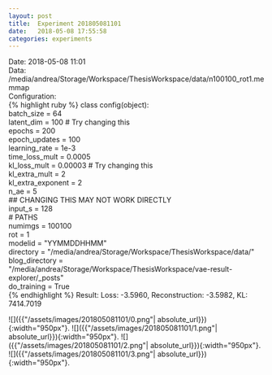 ```yaml
---
layout: post
title:  Experiment 201805081101
date:   2018-05-08 17:55:58
categories: experiments
---
```

Date: 2018-05-08 11:01  
Data: /media/andrea/Storage/Workspace/ThesisWorkspace/data/n100100_rot1.memmap  
Configuration:   
{% highlight ruby %}
class config(object):  
    batch_size = 64  
    latent_dim = 100 # Try changing this  
    epochs = 200  
    epoch_updates = 100  
    learning_rate = 1e-3   
    time_loss_mult = 0.0005   
    kl_loss_mult = 0.00003 # Try changing this  
    kl_extra_mult = 2   
    kl_extra_exponent = 2  
    n_ae = 5  
    ## CHANGING THIS MAY NOT WORK DIRECTLY  
    input_s = 128  
    # PATHS  
    numimgs = 100100  
    rot = 1  
    modelid = "YYMMDDHHMM"  
    directory = "/media/andrea/Storage/Workspace/ThesisWorkspace/data/"  
    blog_directory = "/media/andrea/Storage/Workspace/ThesisWorkspace/vae-result-explorer/_posts"  
    do_training = True  
{% endhighlight %}
Result: Loss: -3.5960, Reconstruction: -3.5982, KL: 7414.7019  

![]({{"/assets/images/201805081101/0.png"| absolute_url}}){:width="950px"}.
![]({{"/assets/images/201805081101/1.png"| absolute_url}}){:width="950px"}.
![]({{"/assets/images/201805081101/2.png"| absolute_url}}){:width="950px"}.
![]({{"/assets/images/201805081101/3.png"| absolute_url}}){:width="950px"}.